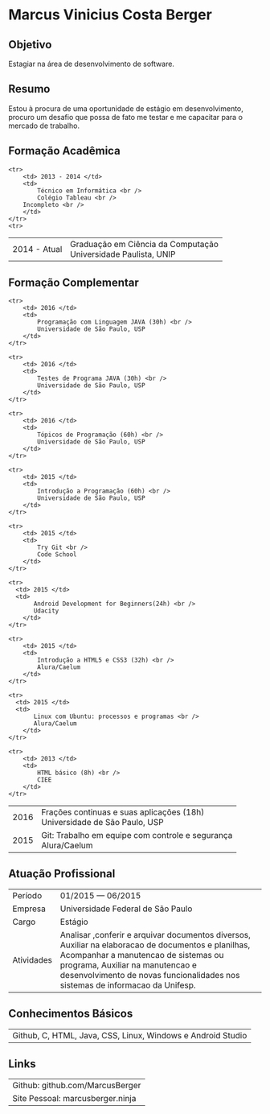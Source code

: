 # Marcus Vinicius Costa Berger

## Objetivo

Estagiar na área de desenvolvimento de software.

## Resumo

Estou à procura de uma oportunidade de estágio em desenvolvimento, procuro um desafio que possa de fato me testar e me capacitar para o mercado de trabalho. 

## Formação Acadêmica

<table>
    <tr>
        <td> 2014 - Atual </td>
        <td> 
            Graduação em Ciência da Computação <br /> 
            Universidade Paulista, UNIP <br />
        </td>
    </tr>
    <tr>

    <tr>
        <td> 2013 - 2014 </td>
        <td> 
            Técnico em Informática <br /> 
            Colégio Tableau <br />
	    Incompleto <br />
        </td>
    </tr>
    <tr>
  
</table>


## Formação Complementar

<table>
    <tr>
        <td> 2016 </td>
        <td> 
            Frações continuas e suas aplicações (18h) <br />
            Universidade de São Paulo, USP
        </td>
    </tr>

    <tr>
        <td> 2016 </td>
        <td> 
            Programação com Linguagem JAVA (30h) <br />
            Universidade de São Paulo, USP
        </td>
    </tr>

    <tr>
        <td> 2016 </td>
        <td> 
            Testes de Programa JAVA (30h) <br />
            Universidade de São Paulo, USP
        </td>
    </tr> 

    <tr>
        <td> 2016 </td>
        <td> 
            Tópicos de Programação (60h) <br />
            Universidade de São Paulo, USP
        </td>
    </tr>

    <tr>
        <td> 2015 </td>
        <td> 
            Introdução a Programação (60h) <br />
            Universidade de São Paulo, USP
        </td>
    </tr>

    <tr>
        <td> 2015 </td>
        <td>
            Try Git <br />
            Code School
        </td>
    </tr>

    <tr>
      <td> 2015 </td>
      <td>
           Android Development for Beginners(24h) <br />
           Udacity
        </td>
    </tr>

    <tr>
        <td> 2015 </td>
        <td> 
            Introdução a HTML5 e CSS3 (32h) <br />
            Alura/Caelum
        </td>
    </tr>

    <tr>
      <td> 2015 </td>
      <td>
           Linux com Ubuntu: processos e programas <br />
           Alura/Caelum
        </td>
    </tr>

   <tr>
      <td> 2015 </td>
      <td>
           Git: Trabalho em equipe com controle e segurança <br />
           Alura/Caelum
        </td>
    </tr>	

    <tr>
        <td> 2013 </td>
        <td> 
            HTML básico (8h) <br />
            CIEE
        </td>
    </tr>
</table> 


## Atuação Profissional

<table>
    <tr><td>Período   </td><td>01/2015 — 06/2015 </td></tr>
    <tr><td>Empresa   </td><td>Universidade Federal de São Paulo </td></tr>
    <tr><td>Cargo     </td><td>Estágio </td></tr>
    <tr><td>Atividades</td>
        <td>Analisar ,conferir e arquivar documentos diversos, Auxiliar na elaboracao de documentos e planilhas, Acompanhar a manutencao de sistemas ou programa, Auxiliar na manutencao e desenvolvimento de novas funcionalidades nos sistemas de informacao da Unifesp.</td></tr>
</table>

## Conhecimentos Básicos

<table>
	<tr><td>Github, C, HTML, Java, CSS, Linux, Windows e Android Studio</td></tr>
</table>

## Links

<table>
	<tr><td>Github: github.com/MarcusBerger</td></tr>
	<tr><td>Site Pessoal: marcusberger.ninja</td></tr>
</table>
